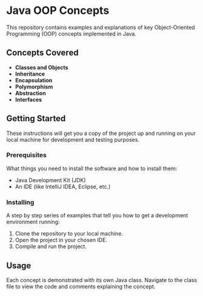 # Java OOP Concepts

This repository contains examples and explanations of key Object-Oriented Programming (OOP) concepts implemented in Java.

## Concepts Covered

- **Classes and Objects**
- **Inheritance**
- **Encapsulation**
- **Polymorphism**
- **Abstraction**
- **Interfaces**

## Getting Started

These instructions will get you a copy of the project up and running on your local machine for development and testing purposes.

### Prerequisites

What things you need to install the software and how to install them:

- Java Development Kit (JDK)
- An IDE (like IntelliJ IDEA, Eclipse, etc.)

### Installing

A step by step series of examples that tell you how to get a development environment running:

1. Clone the repository to your local machine.
2. Open the project in your chosen IDE.
3. Compile and run the project.

## Usage

Each concept is demonstrated with its own Java class. Navigate to the class file to view the code and comments explaining the concept.
